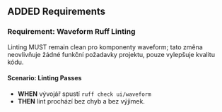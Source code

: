 ## ADDED Requirements

### Requirement: Waveform Ruff Linting
Linting MUST remain clean pro komponenty waveform; tato změna neovlivňuje žádné funkční požadavky projektu, pouze vylepšuje kvalitu kódu.

#### Scenario: Linting Passes
- **WHEN** vývojář spustí `ruff check ui/waveform`
- **THEN** lint prochází bez chyb a bez výjimek.
